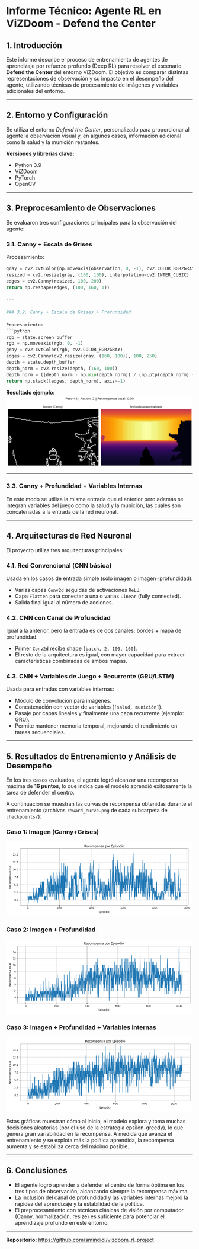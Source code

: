 # Informe Técnico: Agente RL en ViZDoom - Defend the Center

## 1. Introducción

Este informe describe el proceso de entrenamiento de agentes de aprendizaje por refuerzo profundo (Deep RL) para resolver el escenario **Defend the Center** del entorno ViZDoom. El objetivo es comparar distintas representaciones de observación y su impacto en el desempeño del agente, utilizando técnicas de procesamiento de imágenes y variables adicionales del entorno.

---

## 2. Entorno y Configuración

Se utiliza el entorno *Defend the Center*, personalizado para proporcionar al agente la observación visual y, en algunos casos, información adicional como la salud y la munición restantes.

**Versiones y librerías clave:**
- Python 3.9
- ViZDoom
- PyTorch
- OpenCV

---

## 3. Preprocesamiento de Observaciones

Se evaluaron tres configuraciones principales para la observación del agente:

### 3.1. Canny + Escala de Grises

Procesamiento:
```python
gray = cv2.cvtColor(np.moveaxis(observation, 0, -1), cv2.COLOR_BGR2GRAY)
resized = cv2.resize(gray, (160, 100), interpolation=cv2.INTER_CUBIC)
edges = cv2.Canny(resized, 100, 200)
return np.reshape(edges, (100, 160, 1))

---

### 3.2. Canny + Escala de Grises + Profundidad

Procesamiento:
```python
rgb = state.screen_buffer
rgb = np.moveaxis(rgb, 0, -1)
gray = cv2.cvtColor(rgb, cv2.COLOR_BGR2GRAY)
edges = cv2.Canny(cv2.resize(gray, (160, 100)), 100, 250)
depth = state.depth_buffer
depth_norm = cv2.resize(depth, (160, 100))
depth_norm = ((depth_norm - np.min(depth_norm)) / (np.ptp(depth_norm) + 1e-5) * 255).astype(np.uint8)
return np.stack([edges, depth_norm], axis=-1)
```
**Resultado ejemplo:**  
![Canny Profundidad Example](figuras/ejemplo_bordes_profundidad.png)

---

### 3.3. Canny + Profundidad + Variables Internas

En este modo se utiliza la misma entrada que el anterior pero además se integran variables del juego como la salud y la munición, las cuales son concatenadas a la entrada de la red neuronal.

---

## 4. Arquitecturas de Red Neuronal

El proyecto utiliza tres arquitecturas principales:

### 4.1. Red Convencional (CNN básica)
Usada en los casos de entrada simple (solo imagen o imagen+profundidad):
- Varias capas `Conv2d` seguidas de activaciones `ReLU`.
- Capa `Flatten` para conectar a una o varias `Linear` (fully connected).
- Salida final igual al número de acciones.

### 4.2. CNN con Canal de Profundidad
Igual a la anterior, pero la entrada es de dos canales: bordes + mapa de profundidad.
- Primer `Conv2d` recibe shape `[batch, 2, 100, 160]`.
- El resto de la arquitectura es igual, con mayor capacidad para extraer características combinadas de ambos mapas.

### 4.3. CNN + Variables de Juego + Recurrente (GRU/LSTM)
Usada para entradas con variables internas:
- Módulo de convolución para imágenes.
- Concatenación con vector de variables (`[salud, munición]`).
- Pasaje por capas lineales y finalmente una capa recurrente (ejemplo: GRU).
- Permite mantener memoria temporal, mejorando el rendimiento en tareas secuenciales.


---

## 5. Resultados de Entrenamiento y Análisis de Desempeño

En los tres casos evaluados, el agente logró alcanzar una recompensa máxima de **16 puntos**, lo que indica que el modelo aprendió exitosamente la tarea de defender el centro.

A continuación se muestran las curvas de recompensa obtenidas durante el entrenamiento (archivos `reward_curve.png` de cada subcarpeta de `checkpoints/`):

### Caso 1: Imagen (Canny+Grises)
![](checkpoints/defend_the_center_dqn_SIMPLE/reward_curve.png)

### Caso 2: Imagen + Profundidad
![](checkpoints/defend_the_center_PROFUNDIDAD/reward_curve.png)

### Caso 3: Imagen + Profundidad + Variables internas
![](checkpoints/defed_the_center_RECURRENTE/reward_curve.png)

Estas gráficas muestran cómo al inicio, el modelo explora y toma muchas decisiones aleatorias (por el uso de la estrategia epsilon-greedy), lo que genera gran variabilidad en la recompensa. A medida que avanza el entrenamiento y se explota más la política aprendida, la recompensa aumenta y se estabiliza cerca del máximo posible.

---

## 6. Conclusiones

- El agente logró aprender a defender el centro de forma óptima en los tres tipos de observación, alcanzando siempre la recompensa máxima.
- La inclusión del canal de profundidad y las variables internas mejoró la rapidez del aprendizaje y la estabilidad de la política.
- El preprocesamiento con técnicas clásicas de visión por computador (Canny, normalización, resize) es suficiente para potenciar el aprendizaje profundo en este entorno.

---

**Repositorio:** https://github.com/smindiol/vizdoom_rl_project
